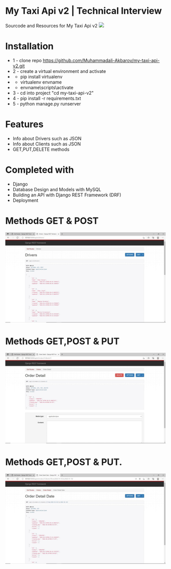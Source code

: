 # My Taxi Api v2 | Technical Interview 
Sourcode and Resources for My Taxi Api v2
<img src="https://disrupt-africa.com/wp-content/uploads/2015/06/mytaxi.jpg">



# Installation
* 1 - clone repo https://github.com/Muhammadali-Akbarov/my-taxi-api-v2.git
* 2 - create a virtual environment and activate
*  - pip install virtualenv
*  - virtualenv envname
*  - envname\scripts\activate
* 3 - cd into project "cd my-taxi-api-v2"
* 4 - pip install -r requirements.txt
* 5 - python manage.py runserver


# Features
* Info about Drivers such as JSON
* Info about Clients such as JSON
* GET,PUT,DELETE methods

# Completed with
* Django 
* Database Design and Models with MySQL
* Building an API with Django REST Framework (DRF)
* Deployment


# Methods GET & POST
<img src="./assets/images/img1.jpg">

# Methods GET,POST & PUT
<img src="./assets/images/img2.jpg">

# Methods GET,POST & PUT.
<img src="./assets/images/img3.jpg">  



